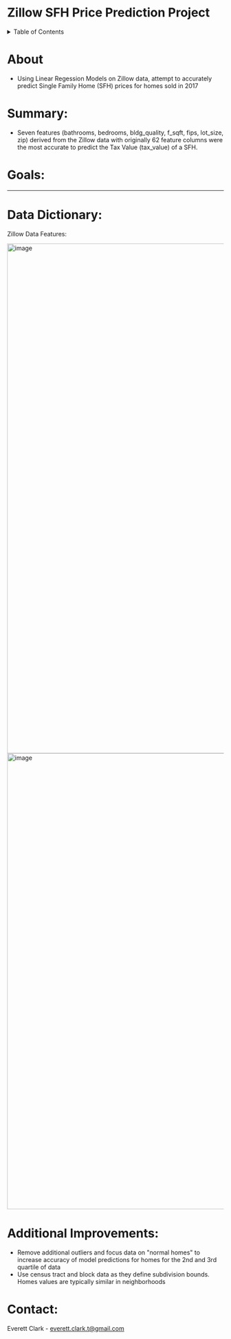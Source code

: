 # Zillow SFH Price Prediction Project

<!-- TABLE OF CONTENTS -->
<details>
  <summary>Table of Contents</summary>
  <ol>
    <li><a href="#about">About</a>
    <li><a href="#summary">Summary</a></li>
    <li><a href="#goals">Goals</a></li>
    <li><a href="#data dictionary">Data Dictionary</a></li>
    <li><a href="#additional improvements">Additional Improvements</a></li>
    <li><a href="#contact">Contact</a></li>
  </ol>
</details>
    
<!-- ABOUT -->
# About
- Using Linear Regession Models on Zillow data, attempt to accurately predict Single Family Home (SFH) prices for homes sold in 2017

# Summary:
- Seven features (bathrooms, bedrooms, bldg_quality, f_sqft, fips, lot_size, zip) derived from the Zillow data with originally 62 feature columns were the most accurate to predict the Tax Value (tax_value) of a SFH.

# Goals:
-----------
# Data Dictionary:

Zillow Data Features:

<img width="1187" alt="image" src="https://user-images.githubusercontent.com/98612085/189556700-b97d7450-bafa-47f8-81a5-10377050600a.png">

<img width="1062" alt="image" src="https://user-images.githubusercontent.com/98612085/189556238-f433cb25-1158-4a29-91bd-4f2b9dc58c55.png">

# Additional Improvements:
- Remove additional outliers and focus data on "normal homes" to increase accuracy of model predictions for homes for the 2nd and 3rd quartile of data
- Use census tract and block data as they define subdivision bounds. Homes values are typically similar in neighborhoods

# Contact:
Everett Clark - everett.clark.t@gmail.com

